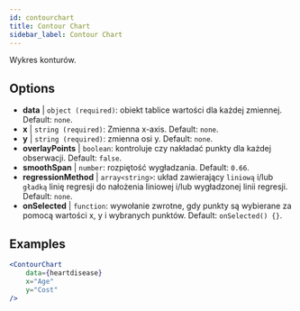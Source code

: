 ```yaml
---
id: contourchart
title: Contour Chart
sidebar_label: Contour Chart
---
```


Wykres konturów.

## Options

* __data__ | `object (required)`: obiekt tablice wartości dla każdej zmiennej. Default: `none`.
* __x__ | `string (required)`: Zmienna x-axis. Default: `none`.
* __y__ | `string (required)`: zmienna osi y. Default: `none`.
* __overlayPoints__ | `boolean`: kontroluje czy nakładać punkty dla każdej obserwacji. Default: `false`.
* __smoothSpan__ | `number`: rozpiętość wygładzania. Default: `0.66`.
* __regressionMethod__ | `array<string>`: układ zawierający `liniową` i/lub `gładką` linię regresji do nałożenia liniowej i/lub wygładzonej linii regresji. Default: `none`.
* __onSelected__ | `function`: wywołanie zwrotne, gdy punkty są wybierane za pomocą wartości x, y i wybranych punktów. Default: `onSelected() {}`.


## Examples

```jsx live
<ContourChart 
    data={heartdisease} 
    x="Age"
    y="Cost"
/>
```

